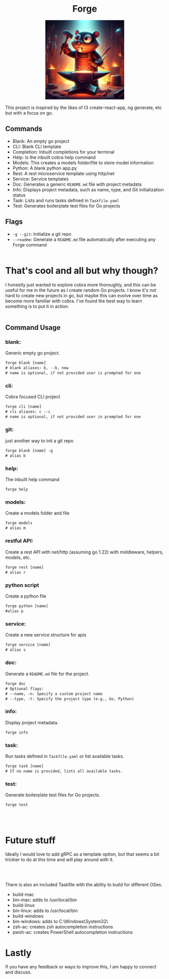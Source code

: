 <div style="text-align: center">
  <h1>Forge</h1>
 </div>

 <div style="text-align: center">
<img src="forge.png" height="250" width="250">
 </div>

This project is inspired by the likes of t3 create-react-app, ng generate, etc but with a focus on go.

## Commands
- Blank: An empty go project
- CLI: Blank CLI template
- Completion: Inbuilt completions for your terminal
- Help: Is the inbuilt cobra help command
- Models: This creates a models folder/file to store model information
- Python: A blank python app.py
- Rest: A rest microservice template using http/net
- Service: Service templates 
- Doc: Generates a generic `README.md` file with project metadata
- Info: Displays project metadata, such as name, type, and Git initialization status
- Task: Lists and runs tasks defined in `Taskfile.yaml`
- Test: Generates boilerplate test files for Go projects

## Flags
- `-g --git`: Initialize a git repo
- `--readme`: Generate a `README.md` file automatically after executing any Forge command
<br><br>

# That's cool and all but why though?
I honestly just wanted to explore cobra more thoroughly, and this can be useful for me in the future as I create random Go projects. I know it's not hard to create new projects in go, but maybe this can evolve over time as become more familiar with cobra. I've found the best way to learn something is to put it in action.
<br><br>

## Command Usage
### blank: 
Generic empty go project.
```shell 
forge blank [name]
# blank aliases: b, --b, new 
# name is optional, if not provided user is prompted for one
```
### cli:
Cobra focused CLI project
``` shell
forge cli [name]
# cli aliases: c --c
# name is optional, if not provided user in prompted for one
```
### git: 
just another way to init a git repo
```shell
forge blank [name] -g
# alias b
```
### help: 
The inbuilt help command
``` shell
forge help
```
### models: 
Create a models folder and file
```shell
forge models
# alias m
```
### restful API: 
Create a rest API with net/http (assuming go 1.22) with middleware, helpers, models, etc.
```shell
forge rest [name]
# alias r
```

### python script
Create a python file
```shell
forge python [name]
#alias p
```

### service: 
Create a new service structure for apis
```shell
forge service [name]
# alias s
```

### doc:
Generate a `README.md` file for the project.
```shell
forge doc
# Optional flags:
# --name, -n: Specify a custom project name
# --type, -t: Specify the project type (e.g., Go, Python)
```

### info:
Display project metadata.
```shell
forge info
```

### task:
Run tasks defined in `Taskfile.yaml` or list available tasks.
```shell
forge task [name]
# If no name is provided, lists all available tasks.
```

### test:
Generate boilerplate test files for Go projects.
```shell
forge test
```
<br><br>

# Future stuff
Ideally I would love to add gRPC as a template option, but that seems a bit trickier to do at this time and will play around with it.

<br><br>

There is also an included Taskfile with the ability to build for different OSes.
- build-mac
- bin-mac: adds to /usr/local/bin
- build-linux
- bin-linux: adds to /usr/local/bin
- build-windows
- bin-windows: adds to C:\Windows\System32\
- zsh-ac: creates zsh autocompletion instructions
- pwsh-ac: creates PowerShell autocompletion instructions

# Lastly
If you have any feedback or ways to improve this, I am happy to connect and discuss.